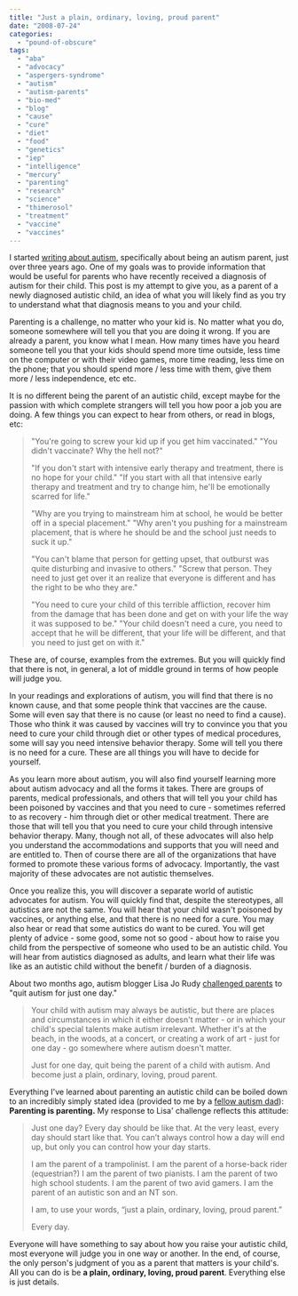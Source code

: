 ```yaml
---
title: "Just a plain, ordinary, loving, proud parent"
date: "2008-07-24"
categories: 
  - "pound-of-obscure"
tags: 
  - "aba"
  - "advocacy"
  - "aspergers-syndrome"
  - "autism"
  - "autism-parents"
  - "bio-med"
  - "blog"
  - "cause"
  - "cure"
  - "diet"
  - "food"
  - "genetics"
  - "iep"
  - "intelligence"
  - "mercury"
  - "parenting"
  - "research"
  - "science"
  - "thimerosol"
  - "treatment"
  - "vaccine"
  - "vaccines"
---
```


I started [writing about autism](http://autism.gbrettmiller.com/2005/03/autism/), specifically about being an autism parent, just over three years ago. One of my goals was to provide information that would be useful for parents who have recently received a diagnosis of autism for their child. This post is my attempt to give you, as a parent of a newly diagnosed autistic child, an idea of what you will likely find as you try to understand what that diagnosis means to you and your child.

Parenting is a challenge, no matter who your kid is. No matter what you do, someone somewhere will tell you that you are doing it wrong. If you are already a parent, you know what I mean. How many times have you heard someone tell you that your kids should spend more time outside, less time on the computer or with their video games, more time reading, less time on the phone; that you should spend more / less time with them, give them more / less independence, etc etc.

It is no different being the parent of an autistic child, except maybe for the passion with which complete strangers will tell you how poor a job you are doing. A few things you can expect to hear from others, or read in blogs, etc:

> "You're going to screw your kid up if you get him vaccinated." "You didn't vaccinate? Why the hell not?"
> 
> "If you don't start with intensive early therapy and treatment, there is no hope for your child." "If you start with all that intensive early therapy and treatment and try to change him, he'll be emotionally scarred for life."
> 
> "Why are you trying to mainstream him at school, he would be better off in a special placement." "Why aren't you pushing for a mainstream placement, that is where he should be and the school just needs to suck it up."
> 
> "You can't blame that person for getting upset, that outburst was quite disturbing and invasive to others." "Screw that person. They need to just get over it an realize that everyone is different and has the right to be who they are."
> 
> "You need to cure your child of this terrible affliction, recover him from the damage that has been done and get on with your life the way it was supposed to be." "Your child doesn't need a cure, you need to accept that he will be different, that your life will be different, and that you need to just get on with it."

These are, of course, examples from the extremes. But you will quickly find that there is not, in general, a lot of middle ground in terms of how people will judge you.

In your readings and explorations of autism, you will find that there is no known cause, and that some people think that vaccines are the cause. Some will even say that there is no cause (or least no need to find a cause). Those who think it was caused by vaccines will try to convince you that you need to cure your child through diet or other types of medical procedures, some will say you need intensive behavior therapy. Some will tell you there is no need for a cure. These are all things you will have to decide for yourself.

As you learn more about autism, you will also find yourself learning more about autism advocacy and all the forms it takes. There are groups of parents, medical professionals, and others that will tell you your child has been poisoned by vaccines and that you need to cure - sometimes referred to as recovery - him through diet or other medical treatment. There are those that will tell you that you need to cure your child through intensive behavior therapy. Many, though not all, of these advocates will also help you understand the accommodations and supports that you will need and are entitled to. Then of course there are all of the organizations that have formed to promote these various forms of advocacy. Importantly, the vast majority of these advocates are not autistic themselves.

Once you realize this, you will discover a separate world of autistic advocates for autism. You will quickly find that, despite the stereotypes, all autistics are not the same. You will hear that your child wasn't poisoned by vaccines, or anything else, and that there is no need for a cure. You may also hear or read that some autistics do want to be cured. You will get plenty of advice - some good, some not so good - about how to raise you child from the perspective of someone who used to be an autistic child. You will hear from autistics diagnosed as adults, and learn what their life was like as an autistic child without the benefit / burden of a diagnosis.

About two months ago, autism blogger Lisa Jo Rudy [challenged parents](http://autism.about.com/b/2008/05/25/a-challenge-to-parents-try-quitting-autism-for-just-one-day.htm#gB3) to "quit autism for just one day."

> Your child with autism may always be autistic, but there are places and circumstances in which it either doesn't matter - or in which your child's special talents make autism irrelevant. Whether it's at the beach, in the woods, at a concert, or creating a work of art - just for one day - go somewhere where autism doesn't matter.
> 
> Just for one day, quit being the parent of a child with autism. And become just a plain, ordinary, loving, proud parent.

Everything I've learned about parenting an autistic child can be boiled down to an incredibly simply stated idea (provided to me by a [fellow autism dad](http://injectingsense.blogspot.com)): **Parenting is parenting.** My response to Lisa' challenge reflects this attitude:

> Just one day? Every day should be like that. At the very least, every day should start like that. You can’t always control how a day will end up, but only you can control how your day starts.
> 
> I am the parent of a trampolinist. I am the parent of a horse-back rider (equestrian?) I am the parent of two pianists. I am the parent of two high school students. I am the parent of two avid gamers. I am the parent of an autistic son and an NT son.
> 
> I am, to use your words, “just a plain, ordinary, loving, proud parent.”
> 
> Every day.

Everyone will have something to say about how you raise your autistic child, most everyone will judge you in one way or another. In the end, of course, the only person's judgment of you as a parent that matters is your child's. All you can do is be **a plain, ordinary, loving, proud parent**. Everything else is just details.
